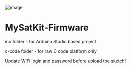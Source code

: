 ![image](https://user-images.githubusercontent.com/83020986/158612944-90ac45c7-14d4-4a5b-a55f-159905f04105.png)

# MySatKit-Firmware
ino folder - for Arduino Studio based project

c-code folder - for raw C code platform only 

Update WiFi login and password before upload the sketch!
